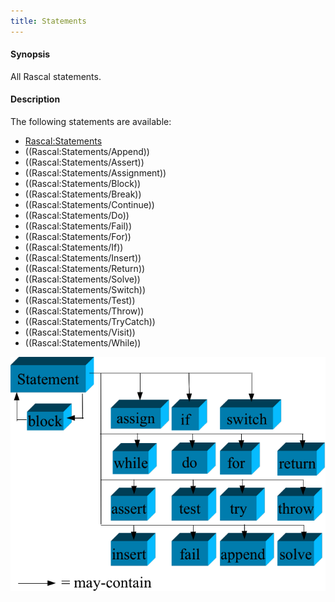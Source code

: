 ```yaml
---
title: Statements
---
```


#### Synopsis

All Rascal statements.

#### Description

The following statements are available:
* [Rascal:Statements](../..//Rascal/Statements)
* ((Rascal:Statements/Append))
* ((Rascal:Statements/Assert))
* ((Rascal:Statements/Assignment))
* ((Rascal:Statements/Block))
* ((Rascal:Statements/Break))
* ((Rascal:Statements/Continue))
* ((Rascal:Statements/Do))
* ((Rascal:Statements/Fail))
* ((Rascal:Statements/For))
* ((Rascal:Statements/If))
* ((Rascal:Statements/Insert))
* ((Rascal:Statements/Return))
* ((Rascal:Statements/Solve))
* ((Rascal:Statements/Switch))
* ((Rascal:Statements/Test))
* ((Rascal:Statements/Throw))
* ((Rascal:Statements/TryCatch))
* ((Rascal:Statements/Visit))
* ((Rascal:Statements/While))


![](/assets/Rascal/Statements/statement-parts.png)



